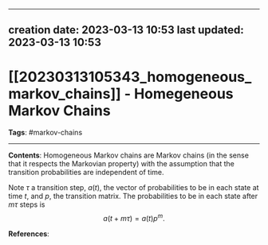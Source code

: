 
---
creation date: 2023-03-13 10:53
last updated: 2023-03-13 10:53
---
# [[20230313105343_homogeneous_markov_chains]] - Homegeneous Markov Chains
__Tags__: #markov-chains 

---
__Contents__:  Homogeneous Markov chains are Markov chains (in the sense that it respects the Markovian property) with the assumption that the transition probabilities are independent of time.

Note $\tau$ a transition step, $a(t)$, the vector of probabilities to be in each state at time $t$, and $p$, the transition matrix. The probabilities to be in each state after $m \tau$ steps is
$$a(t + m\tau) = a(t)p^m.$$

__References__:
